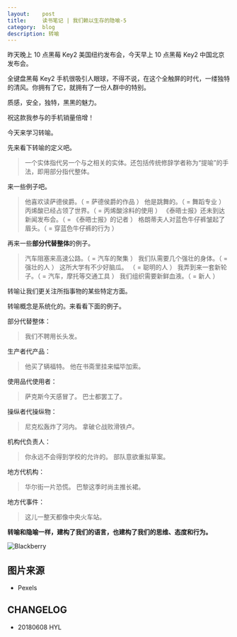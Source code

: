 ```yaml
---
layout:    post
title:     读书笔记 | 我们赖以生存的隐喻-5
category:  blog
description: 转喻
---
```


昨天晚上 10 点黑莓 Key2 美国纽约发布会，今天早上 10 点黑莓 Key2 中国北京发布会。

全键盘黑莓 Key2 手机很吸引人眼球，不得不说，在这个全触屏的时代，一缕独特的清风。你拥有了它，就拥有了一份人群中的特别。

质感，安全，独特，黑黑的魅力。

祝这款我参与的手机销量倍增！

今天来学习转喻。

先来看下转喻的定义吧。

> 一个实体指代另一个与之相关的实体。还包括传统修辞学者称为“提喻”的手法，即用部分指代整体。

来一些例子吧。

> 他喜欢读萨德侯爵。（ = 萨德侯爵的作品 ） 
  他是跳舞的。（ = 舞蹈专业 ） 
  丙烯酸已经占领了世界。（ = 丙烯酸涂料的使用 ） 
  《泰晤士报》还未到达新闻发布会。（ = 《泰晤士报》的记者 ） 
  格朗蒂夫人对蓝色牛仔裤皱起了眉头。（ = 穿蓝色牛仔裤的行为 ）

再来一些**部分代替整体**的例子。

> 汽车阻塞来高速公路。（ = 汽车的聚集 ） 
我们队需要几个强壮的身体。（ = 强壮的人 ） 
这所大学有不少好脑瓜。 （ = 聪明的人 ） 
我弄到来一套新轮子。（ = 汽车，摩托等交通工具 ） 
我们组织需要新鲜血液。（ = 新人 ）

转喻让我们更关注所指事物的某些特定方面。

转喻概念是系统化的。来看看下面的例子。

部分代替整体：

> 我们不聘用长头发。

生产者代产品：

> 他买了辆福特。 
他在书斋里挂来幅毕加索。

使用品代使用者：

> 萨克斯今天感冒了。 
 巴士都罢工了。

操纵者代操纵物：

> 尼克松轰炸了河内。 
拿破仑战败滑铁卢。

机构代负责人：

> 你永远不会得到学校的允许的。
部队意欲重拟草案。

地方代机构：

> 华尔街一片恐慌。 
巴黎这季时尚主推长裙。

地方代事件：

> 这儿一整天都像中央火车站。

**转喻和隐喻一样，建构了我们的语言，也建构了我们的思维、态度和行为。**


![Blackberry](https://images.pexels.com/photos/208526/pexels-photo-208526.jpeg?cs=srgb&dl=berries-blackberries-delicious-208526.jpg&fm=jpg)











## 图片来源

- Pexels


## CHANGELOG

- 20180608 HYL
